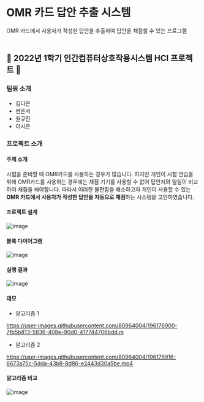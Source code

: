 # OMR 카드 답안 추출 시스템
OMR 카드에서 사용자가 작성한 답안을 추출하여 답안을 채점할 수 있는 프로그램<br><br>


👻 2022년 1학기 인간컴퓨터상호작용시스템 HCI 프로젝트 👻
---------------------------------------------------

### 팀원 소개
  + 김다은
  + 변은서
  + 원규진
  + 이시은


### 프로젝트 소개
#### 주제 소개
시험을 준비할 때 OMR카드를 사용하는 경우가 많습니다. 하지만 개인이 시험 연습을 위해 OMR카드를 사용하는 경우에는 채점 기기를 사용할 수 없어 답안지와 일일이 비교하여 채점을 해야합니다. 따라서 이러한 불편함을 해소하고자 개인이 사용할 수 있는 **OMR 카드에서 사용자가 작성한 답안을 자동으로 채점**하는 시스템을 고안하였습니다.

#### 프로젝트 설계
![image](https://user-images.githubusercontent.com/80964004/196175300-157ae366-1d68-4f2a-a37d-dfd923bdbb6c.png)

#### 블록 다이어그램
![image](https://user-images.githubusercontent.com/80964004/196175732-934980b9-3453-4aac-b686-6f7eac851ce0.png)

#### 실행 결과
![image](https://user-images.githubusercontent.com/80964004/196176023-53e58956-88fb-4dc7-b814-15f4242de4be.png)

#### 데모
- 알고리즘 1

https://user-images.githubusercontent.com/80964004/196176900-7fb5b813-5836-408e-90d0-417744706bdd.m
- 알고리즘 2

https://user-images.githubusercontent.com/80964004/196176916-6673a75c-5dda-43b8-8d86-e2443d30a5be.mp4

#### 알고리즘 비교
![image](https://user-images.githubusercontent.com/80964004/196177182-75f51983-49b4-4591-85ea-76e7bdb72df2.png)


